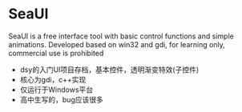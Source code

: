 # SeaUI
SeaUI is a free interface tool with basic control functions and simple animations. Developed based on win32 and gdi, for learning only, commercial use is prohibited
* dsy的入门UI项目存档，基本控件，透明渐变特效(子控件)
* 核心为gdi，c++实现
* 仅运行于Windows平台
* 高中生写的，bug应该很多
